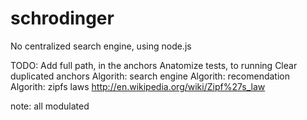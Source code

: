 schrodinger
===========

No centralized search engine, using node.js

TODO:
    Add full path, in the anchors
    Anatomize tests, to running
    Clear duplicated anchors
    Algorith: search engine
    Algorith: recomendation 
    Algorith: zipfs laws http://en.wikipedia.org/wiki/Zipf%27s_law

note: all modulated
